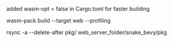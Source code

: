 
added wasm-opt = false in Cargo.toml
for faster building

wasm-pack build --target web --profiling

rsync -a --delete-after pkg/ web_server_folder/snake_bevy/pkg